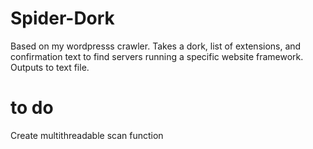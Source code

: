 # Spider-Dork
Based on my wordpresss crawler. Takes a dork, list of extensions, and confirmation text to find servers running a specific website framework. Outputs to text file.
# to do 
Create multithreadable scan function
